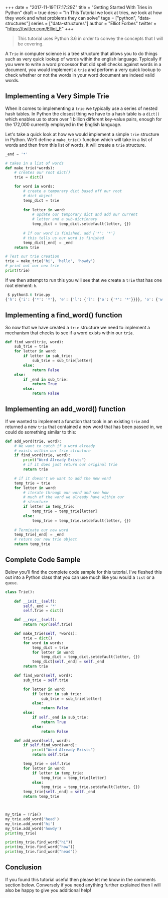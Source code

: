 +++
date = "2017-11-19T17:17:29Z"
title = "Getting Started With Tries in Python"
draft = true
desc = "In This Tutorial we look at tries, we look at how they work and what problems they can solve"
tags = ["python", "data-structures"]
series = ["data-structures"]
author = "Elliot Forbes"
twitter = "https://twitter.com/Elliot_F"
+++

> This tutorial uses Python 3.6 in order to convey the concepts that I will be covering.

A `Trie` in computer science is a tree structure that allows you to do things such as very quick lookup of words within the english language. Typically if you were to write a word processor that did spell checks against words in a document, you would implement a `trie` and perform a very quick lookup to check whether or not the words in your word document are indeed valid words.

## Implementing a Very Simple Trie

When it comes to implementing a `trie` we typically use a series of nested hash tables. In Python the closest thing we have to a hash table is a `dict()` which enables us to store over 1 billion different key-value pairs, enough for the 172,000 currently employed in the English language. 

Let's take a quick look at how we would implement a simple `trie` structure in Python. We'll define a `make_trie()` function which will take in a list of words and then from this list of words, it will create a `trie` structure.

```py
_end = '*'

# takes in a list of words
def make_trie(*words):
    # creates our root dict() 
    trie = dict()

    for word in words:
        # create a temporary dict based off our root
        # dict object
        temp_dict = trie
        
        for letter in word:
            # update our temporary dict and add our current
            # letter and a sub-dictionary
            temp_dict = temp_dict.setdefault(letter, {})
        
        # If our word is finished, add {'*': '*'}  
        # this tells us our word is finished
        temp_dict[_end] = _end
    return trie

# Test our trie creation
trie = make_trie('hi', 'hello', 'howdy')
# print out our new trie 
print(trie)
```

If we then attempt to run this you will see that we create a `trie` that has one root element: `h`.  

```py
 $ python3.6 trie.py
{'h': {'i': {'*': '*'}, 'e': {'l': {'l': {'o': {'*': '*'}}}}, 'o': {'w': {'d': {'y': {'*': '*'}}}}}}
```

## Implementing a find_word() function

So now that we have created a `trie` structure we need to implement a mechanism that checks to see if a word exists within our `trie`. 

```py
def find_word(trie, word):
    sub_trie = trie
    for letter in word:
        if letter in sub_trie:
            sub_trie = sub_trie[letter]
        else: 
            return False
    else:
        if _end in sub_trie:
            return True
        else:
            return False
```

## Implementing an add_word() function

If we wanted to implement a function that took in an existing `trie` and returned a new `trie` that contained a new word that has been passed in, we could do something similar to this: 

```py
def add_word(trie, word):
    # We want to catch if a word already
    # exists within our trie structure
    if find_word(trie, word):
        print("Word Already Exists")
        # if it does just return our original trie
        return trie

    # if it doesn't we want to add the new word
    temp_trie = trie
    for letter in word:
        # iterate through our word and see how
        # much of the word we already have within our
        # structure
        if letter in temp_trie:
            temp_trie = temp_trie[letter]
        else:
            temp_trie = temp_trie.setdefault(letter, {})
    
    # Terminate our new word
    temp_trie[_end] = _end
    # return our new trie object
    return temp_trie
```


## Complete Code Sample

Below you'll find the complete code sample for this tutorial. I've fleshed this out into a Python class that you can use much like you would a `list` or a `queue`. 

```py
class Trie():
    
    def __init__(self):
        self._end = '*'
        self.trie = dict()

    def __repr__(self):
        return repr(self.trie)

    def make_trie(self, *words):
        trie = dict()
        for word in words:
            temp_dict = trie
            for letter in word:
                temp_dict = temp_dict.setdefault(letter, {})
            temp_dict[self._end] = self._end
        return trie

    def find_word(self, word):
        sub_trie = self.trie

        for letter in word:
            if letter in sub_trie:
                sub_trie = sub_trie[letter]
            else: 
                return False
        else:
            if self._end in sub_trie:
                return True
            else:
                return False

    def add_word(self, word):
        if self.find_word(word):
            print("Word Already Exists")
            return self.trie

        temp_trie = self.trie
        for letter in word:
            if letter in temp_trie:
                temp_trie = temp_trie[letter]
            else:
                temp_trie = temp_trie.setdefault(letter, {})
        temp_trie[self._end] = self._end
        return temp_trie



my_trie = Trie()
my_trie.add_word('head')
my_trie.add_word('hi')
my_trie.add_word('howdy')
print(my_trie)

print(my_trie.find_word("hi"))
print(my_trie.find_word("how"))
print(my_trie.find_word("head"))

```

## Conclusion

If you found this tutorial useful then please let me know in the comments section below. Conversely if you need anything further explained then I will also be happy to give you additional help!